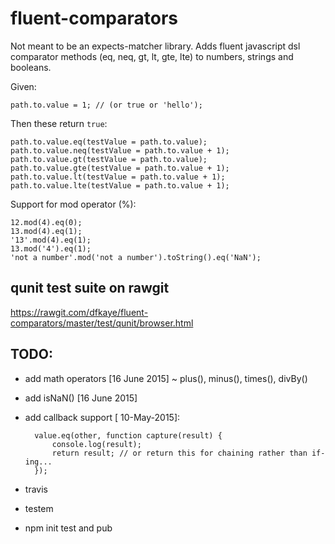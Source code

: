 # fluent-comparators
Not meant to be an expects-matcher library.  Adds fluent javascript dsl comparator methods (eq, neq, gt, lt, gte, lte) to numbers, strings and booleans.

Given:  

	path.to.value = 1; // (or true or 'hello');
	
Then these return `true`:

	path.to.value.eq(testValue = path.to.value); 
	path.to.value.neq(testValue = path.to.value + 1);
	path.to.value.gt(testValue = path.to.value);
	path.to.value.gte(testValue = path.to.value + 1);
	path.to.value.lt(testValue = path.to.value + 1);
	path.to.value.lte(testValue = path.to.value + 1);
	
Support for mod operator (%):

	12.mod(4).eq(0);
	13.mod(4).eq(1);
	'13'.mod(4).eq(1);
	13.mod('4').eq(1);
	'not a number'.mod('not a number').toString().eq('NaN');

## qunit test suite on rawgit
https://rawgit.com/dfkaye/fluent-comparators/master/test/qunit/browser.html

## TODO:
+ add math operators [16 June 2015] ~ plus(), minus(), times(), divBy()
+ add isNaN() [16 June 2015]
+ add callback support [ 10-May-2015]:
        
        value.eq(other, function capture(result) {
            console.log(result);
            return result; // or return this for chaining rather than if-ing...
        });
+ travis
+ testem
+ npm init test and pub
